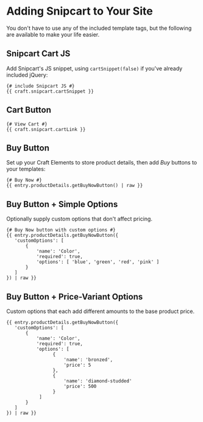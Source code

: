 # Adding Snipcart to Your Site

You don't have to use any of the included template tags, but the following are available to make your life easier.

## Snipcart Cart JS

Add Snipcart's JS snippet, using `cartSnippet(false)` if you've already included jQuery:

```twig
{# include Snipcart JS #}
{{ craft.snipcart.cartSnippet }}
```

## Cart Button

```twig
{# View Cart #}
{{ craft.snipcart.cartLink }}
```

## Buy Button

Set up your Craft Elements to store product details, then add _Buy_ buttons to your templates:

```twig
{# Buy Now #}
{{ entry.productDetails.getBuyNowButton() | raw }}
```

## Buy Button + Simple Options

Optionally supply custom options that don't affect pricing.

```twig
{# Buy Now button with custom options #}
{{ entry.productDetails.getBuyNowButton({
   'customOptions': [
       {
           'name': 'Color',
           'required': true,
           'options': [ 'blue', 'green', 'red', 'pink' ]
       }
   ]
}) | raw }}
```

## Buy Button + Price-Variant Options

Custom options that each add different amounts to the base product price.

```twig
{{ entry.productDetails.getBuyNowButton({
   'customOptions': [
       {
           'name': 'Color',
           'required': true,
           'options': [ 
                 {
                     'name': 'bronzed',
                     'price': 5
                 },
                 {
                     'name': 'diamond-studded'
                     'price': 500
                 }
            ]
       }
   ]
}) | raw }}

```